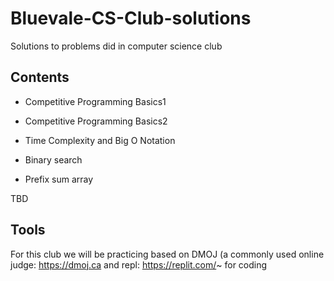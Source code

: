 # Bluevale-CS-Club-solutions
Solutions to problems did in computer science club

## Contents ##

* Competitive Programming Basics1

* Competitive Programming Basics2

* Time Complexity and Big O Notation

* Binary search

* Prefix sum array

TBD


## Tools

For this club we will be practicing based on DMOJ (a commonly used online judge: https://dmoj.ca and repl: https://replit.com/~ for coding
